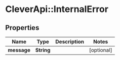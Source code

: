 # CleverApi::InternalError

## Properties
Name | Type | Description | Notes
------------ | ------------- | ------------- | -------------
**message** | **String** |  | [optional] 

